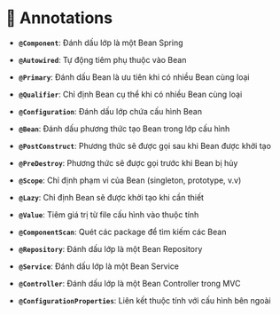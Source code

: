 # 🍮 Annotations

- **`@Component`**: Đánh dấu lớp là một Bean Spring

- **`@Autowired`**: Tự động tiêm phụ thuộc vào Bean

- **`@Primary`**: Đánh dấu Bean là ưu tiên khi có nhiều Bean cùng loại

- **`@Qualifier`**: Chỉ định Bean cụ thể khi có nhiều Bean cùng loại

- **`@Configuration`**: Đánh dấu lớp chứa cấu hình Bean

- **`@Bean`**: Đánh dấu phương thức tạo Bean trong lớp cấu hình

- **`@PostConstruct`**: Phương thức sẽ được gọi sau khi Bean được khởi tạo

- **`@PreDestroy`**: Phương thức sẽ được gọi trước khi Bean bị hủy

- **`@Scope`**: Chỉ định phạm vi của Bean (singleton, prototype, v.v)

- **`@Lazy`**: Chỉ định Bean sẽ được khởi tạo khi cần thiết

- **`@Value`**: Tiêm giá trị từ file cấu hình vào thuộc tính

- **`@ComponentScan`**: Quét các package để tìm kiếm các Bean

- **`@Repository`**: Đánh dấu lớp là một Bean Repository

- **`@Service`**: Đánh dấu lớp là một Bean Service

- **`@Controller`**: Đánh dấu lớp là một Bean Controller trong MVC

- **`@ConfigurationProperties`**: Liên kết thuộc tính với cấu hình bên ngoài
